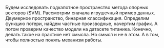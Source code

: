 Будем исследовать подкапотное пространство метода опорных векторов (SVM).
Рассмотрим сначала игрушечный пример данных. Двумерное пространство, бинарная классификация. Определим функцию потери, найдем частные производные, начертим график.
А потом проверим качество модели на датасете титаника. 
Конечно, делать такое на практике нет смысла. Но смысл и не в этом. А в том, чтобы полностью понять механизм работы.
